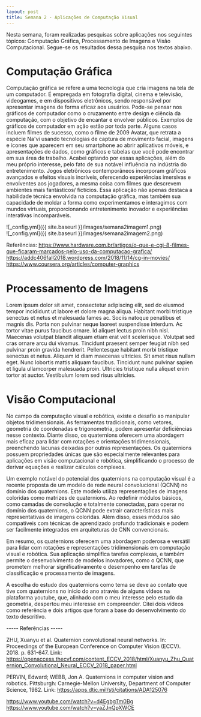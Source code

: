 ```yaml
---
layout: post
title: Semana 2 - Aplicações de Computação Visual
---
```


Nesta semana, foram realizadas pesquisas sobre aplicações nos seguintes tópicos: Computação Gráfica, Processamento de Imagens e Visão Computacional. Segue-se os resultados dessa pesquisa nos textos abaixo.

# Computação Gráfica

Computação gráfica se refere a uma tecnologia que cria imagens na tela de um computador. É empregada em fotografia digital, cinema e televisão, videogames, e em dispositivos eletrônicos, sendo responsável por apresentar imagens de forma eficaz aos usuários. Pode-se pensar nos gráficos de computador como o cruzamento entre design e ciência da computação, com o objetivo de encantar e envolver públicos.
Exemplos de gráficos de computador em ação estão por toda parte. Alguns casos incluem filmes de sucesso, como o filme de 2009 Avatar, que retrata a espécie Na'vi usando tecnologias de captura de movimento facial, imagens e ícones que aparecem em seu smartphone ao abrir aplicativos móveis, e apresentações de dados, como gráficos e tabelas que você pode encontrar em sua área de trabalho.
Acabei optando por essas aplicações, além do meu próprio interesse, pelo fato de sua notável influência na indústria do entretenimento. Jogos eletrônicos contemporâneos incorporam gráficos avançados e efeitos visuais incríveis, oferecendo experiências imersivas e envolventes aos jogadores, a mesma coisa com filmes que descrevem ambientes mais fantásticos/ fictícios. Essa aplicação não apenas destaca a habilidade técnica envolvida na computação gráfica, mas também sua capacidade de moldar a forma como experimentamos e interagimos com mundos virtuais, proporcionando entretenimento inovador e experiências interativas incomparáveis.

![_config.yml]({{ site.baseurl }}/images/semana2imagem1.png)\
![_config.yml]({{ site.baseurl }}/images/semana2imagem2.png)

Referências:
https://www.hardware.com.br/artigos/o-que-e-cgi-8-filmes-que-ficaram-marcados-pelo-uso-da-computacao-grafica/
https://addc406fall2018.wordpress.com/2018/11/14/cg-in-movies/
https://www.coursera.org/articles/computer-graphics


# Processamento de Imagens

Lorem ipsum dolor sit amet, consectetur adipiscing elit, sed do eiusmod tempor incididunt ut labore et dolore magna aliqua. Habitant morbi tristique senectus et netus et malesuada fames ac. Sociis natoque penatibus et magnis dis. Porta non pulvinar neque laoreet suspendisse interdum. Ac tortor vitae purus faucibus ornare. Id aliquet lectus proin nibh nisl. Maecenas volutpat blandit aliquam etiam erat velit scelerisque. Volutpat sed cras ornare arcu dui vivamus. Tincidunt praesent semper feugiat nibh sed pulvinar proin gravida hendrerit. Pellentesque habitant morbi tristique senectus et netus. Aliquam id diam maecenas ultricies. Sit amet risus nullam eget. Nunc lobortis mattis aliquam faucibus. Tincidunt nunc pulvinar sapien et ligula ullamcorper malesuada proin. Ultricies tristique nulla aliquet enim tortor at auctor. Vestibulum lorem sed risus ultricies.

# Visão Computacional

No campo da computação visual e robótica, existe o desafio ao manipular objetos tridimensionais. As ferramentas tradicionais, como vetores, geometria de coordenadas e trigonometria, podem apresentar deficiências nesse contexto. Diante disso, os quaternions oferecem uma abordagem mais eficaz para lidar com rotações e orientações tridimensionais, preenchendo lacunas deixadas por outras representações. Os quaternions possuem propriedades únicas que são especialmente relevantes para aplicações em visão computacional e robótica, simplificando o processo de derivar equações e realizar cálculos complexos.

Um exemplo notável do potencial dos quaternions na computação visual é a recente proposta de um modelo de rede neural convolucional (QCNN) no domínio dos quaternions. Este modelo utiliza representações de imagens coloridas como matrizes de quaternions. Ao redefinir módulos básicos, como camadas de convolução e totalmente conectadas, para operar no domínio dos quaternions, o QCNN pode extrair características mais representativas de imagens coloridas. Além disso, esses módulos são compatíveis com técnicas de aprendizado profundo tradicionais e podem ser facilmente integrados em arquiteturas de CNN convencionais.

Em resumo, os quaternions oferecem uma abordagem poderosa e versátil para lidar com rotações e representações tridimensionais em computação visual e robótica. Sua aplicação simplifica tarefas complexas, e também permite o desenvolvimento de modelos inovadores, como o QCNN, que prometem melhorar significativamente o desempenho em tarefas de classificação e processamento de imagens.

A escolha do estudo dos quaternions como tema se deve ao contato que tive com quaternions no início do ano através de alguns vídeos na plataforma youtube, que, alinhado com o meu interesse pelo estudo da geometria, despertou meu interesse em compreender. Citei dois vídeos como referência e dois artigos que foram a base do desenvolvimento do texto descritivo.

----- Referências -----

ZHU, Xuanyu et al. Quaternion convolutional neural networks. In: Proceedings of the European Conference on Computer Vision (ECCV). 2018. p. 631-647.
Link: https://openaccess.thecvf.com/content_ECCV_2018/html/Xuanyu_Zhu_Quaternion_Convolutional_Neural_ECCV_2018_paper.html

PERVIN, Edward; WEBB, Jon A. Quaternions in computer vision and robotics. Pittsburgh: Carnegie-Mellon University, Department of Computer Science, 1982.
Link: https://apps.dtic.mil/sti/citations/ADA125076

https://www.youtube.com/watch?v=d4EgbgTm0Bg
https://www.youtube.com/watch?v=yaZJnQpXWCE
